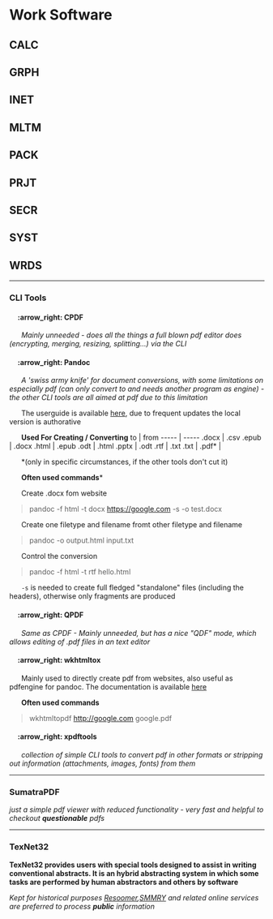 # Work Software

## CALC
## GRPH
## INET
## MLTM
## PACK
## PRJT
## SECR
## SYST
## WRDS
----
### CLI Tools

   <h4> &nbsp;&nbsp;&nbsp;&nbsp; :arrow_right: CPDF </h4>

  &nbsp;&nbsp;&nbsp;&nbsp;&nbsp; *Mainly unneeded - does all the things a full blown pdf editor does (encrypting, merging, resizing, splitting...) via the CLI*

  <h4> &nbsp;&nbsp;&nbsp;&nbsp; :arrow_right: Pandoc </h4>
  
  &nbsp;&nbsp;&nbsp;&nbsp;&nbsp; *A 'swiss army knife' for document conversions, with some limitations on especially pdf (can only convert to and needs another program as engine) - the other CLI tools are all   aimed at pdf due to this limitation*

   &nbsp;&nbsp;&nbsp;&nbsp;&nbsp; The userguide is available [here](https://pandoc.org/MANUAL.html), due to frequent updates the local version is authorative

  &nbsp;&nbsp;&nbsp;&nbsp;&nbsp; **Used For Creating / Converting**
 to    | from
 ----- | -----
 .docx |  .csv
 .epub | .docx
 .html | .epub
 .odt | .html
 .pptx | .odt
 .rtf | .txt
 .txt |
 .pdf\* | 

  &nbsp;&nbsp;&nbsp;&nbsp;&nbsp;  \*(only in specific circumstances, if the other tools don't cut it)


  &nbsp;&nbsp;&nbsp;&nbsp;&nbsp; **Often used commands***

   &nbsp;&nbsp;&nbsp;&nbsp;&nbsp; Create .docx fom website
   > pandoc -f html -t docx https://google.com  -s -o test.docx

   &nbsp;&nbsp;&nbsp;&nbsp;&nbsp; Create one filetype and filename fromt other filetype and filename
   > pandoc -o output.html input.txt

   &nbsp;&nbsp;&nbsp;&nbsp;&nbsp; Control the conversion
   > pandoc -f html -t rtf hello.html

   &nbsp;&nbsp;&nbsp;&nbsp;&nbsp; `-s` is needed to create full fledged "standalone" files (including the headers), otherwise only fragments are produced

  
 <h4> &nbsp;&nbsp;&nbsp;&nbsp; :arrow_right: QPDF </h4>
  
  &nbsp;&nbsp;&nbsp;&nbsp;&nbsp; *Same as CPDF - Mainly unneeded, but has a nice "QDF" mode, which allows editing of .pdf files in an text editor*
  
  <h4> &nbsp;&nbsp;&nbsp;&nbsp; :arrow_right: wkhtmltox </h4>
  
  &nbsp;&nbsp;&nbsp;&nbsp;&nbsp; Mainly used to directly create pdf from websites, also useful as pdfengine for pandoc. The documentation is available [here](https://wkhtmltopdf.org/docs.html)

   &nbsp;&nbsp;&nbsp;&nbsp;&nbsp; **Often used commands**

   > wkhtmltopdf http://google.com google.pdf

  <h4> &nbsp;&nbsp;&nbsp;&nbsp; :arrow_right: xpdftools </h4>
   
   &nbsp;&nbsp;&nbsp;&nbsp;&nbsp; *collection of simple CLI tools to convert pdf in other formats or stripping out information (attachments, images, fonts) from them*

----

### SumatraPDF
*just a simple pdf viewer with reduced functionality - very fast and helpful to checkout **questionable** pdfs*

----

### TexNet32
**TexNet32 provides users with special tools designed to assist in writing conventional abstracts. It is an hybrid abstracting system in which some tasks are performed by human abstractors and others by software**
  
*Kept for historical purposes [Resoomer](https://resoomer.com/en/),[SMMRY](https://smmry.com/) and related online services are preferred to process **public** information* 

